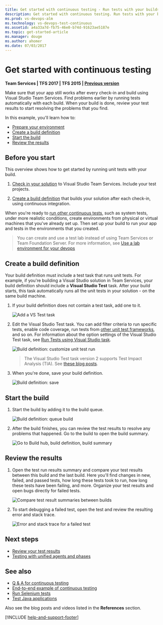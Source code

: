 ```yaml
---
title: Get started with continuous testing - Run tests with your builds - Visual Studio Team Services
description: Get started with continuous testing. Run tests with your builds for continuous integration 
ms.prod: vs-devops-alm
ms.technology: vs-devops-test-continuous
ms.assetid: a4a33a7d-fb75-46e0-b74d-91623ae5187e
ms.topic: get-started-article
ms.manager: douge
ms.author: ahomer
ms.date: 07/03/2017
---
```


# Get started with continuous testing

**Team Services | TFS 2017 | TFS 2015 | [Previous version](https://msdn.microsoft.com/library/ee702477%28v=vs.120%29.aspx)**  

Make sure that your app still works after every 
check-in and build using Visual Studio Team Services. 
Find problems earlier by running tests 
automatically with each build. When your build is 
done, review your test results to start resolving 
the problems that you find.

In this example, you'll learn how to:

* [Prepare your environment](#beforestart)
* [Create a build definition](#createbuild)
* [Start the build](#startbuild)
* [Review the results](#reviewesults)

<a name="beforestart"></a>
## Before you start

This overview shows how to get started by running 
unit tests with your build. 

1. [Check in your solution](../../tfvc/overview.md) 
   to Visual Studio Team Services. Include your test projects.

1. [Create a build definition](../overview.md) 
   that builds your solution after each check-in, 
   using continuous integration.

When you're ready to 
[run other continuous tests](#runothertests), such as 
system tests, under more realistic conditions, 
create environments from physical or virtual 
machines that you've already set up. Then set up 
your build to run your app and tests in the 
environments that you created.

>You can create and use a test lab instead of using Team Services or Team Foundation Server. For more information, see
[Use a lab environment for your devops](https://docs.microsoft.com/visualstudio/test/lab-management/using-a-lab-environment-for-your-application-lifecycle)

<a name="createbuild"></a>
## Create a build definition

Your build definition must include a test task that runs unit tests. 
For example, if you're building a Visual Studio solution in Team Services,
your build definition should include a **Visual Studio Test** task. After your 
build starts, this task automatically runs all the unit tests in your 
solution - on the same build machine. 

1. If your build definition does not contain a test task, add one to it.

   ![Add a VS Test task](_img/getting-started-with-continuous-testing/add-test-task.png)

1. Edit the Visual Studio Test task. You can add filter criteria to run specific tests, enable code coverage, 
   run tests from [other unit test frameworks](reference-qa.md), and so on.
   For information about the option settings of the Visual Studio Test task, see
   [Run Tests using Visual Studio task](https://github.com/Microsoft/vsts-tasks/blob/master/Tasks/VsTest/README.md).

   ![Build definition: customize unit test run](_img/getting-started-with-continuous-testing/edit-unit-test-task.png)

   > The Visual Studio Test task version 2 supports Test Impact Analysis (TIA). See [these blog posts](https://blogs.msdn.microsoft.com/visualstudioalm/tag/tia/).

1. When you're done, save your build definition.

   ![Build definition: save](_img/getting-started-with-continuous-testing/save-build-def.png)

<a name="startbuild"></a>
## Start the build

1. Start the build by adding it to the build queue.

   ![Build definition: queue build](_img/getting-started-with-continuous-testing/start-build.png) 

1. After the build finishes, you can review the test results to resolve any problems that happened. Go to the build to open the build summary.

   ![Go to Build hub, build definition, build summary](_img/getting-started-with-continuous-testing/open-summary.png)

<a name="reviewesults"></a>
## Review the results

1. Open the test run results summary and compare your test results
   between this build and the last build. Here you'll find changes in new, failed, and passed tests, 
   how long these tests took to run, how long these tests have been failing, and more.
   Organize your test results and open bugs directly for failed tests.

   ![Compare test result summaries between builds](_img/getting-started-with-continuous-testing/build-summary-test-result-metrics.png)

1. To start debugging a failed test, open the test and review the resulting error and stack trace.

   ![Error and stack trace for a failed test](_img/getting-started-with-continuous-testing/build-error-message.png)
 
<a name="runothertests"></a>
## Next steps

* [Review your test results](review-continuous-test-results-after-build.md) 
* [Testing with unified agents and phases](test-with-unified-agent-and-phases.md)

## See also

* [Q &amp; A for continuous testing](reference-qa.md)
* [End-to-end example of continuous testing](example-continuous-testing.md)
* [Run Selenium tests](continuous-test-selenium.md)
* [Test Java applications](continuous-test-java.md)

Also see the blog posts and videos listed in the **References** section.

[!INCLUDE [help-and-support-footer](_shared/help-and-support-footer.md)] 
